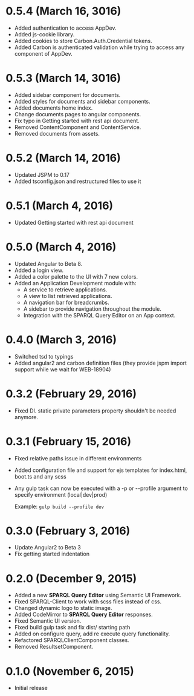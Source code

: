# 0.5.4 (March 16, 3016)
* Added authentication to access AppDev.
* Added js-cookie library.
* Added cookies to store Carbon.Auth.Credential tokens.
* Added Carbon is authenticated validation while trying to access any component of AppDev.

# 0.5.3 (March 14, 3016)
* Added sidebar component for documents.
* Added styles for documents and sidebar components.
* Added documents home index.
* Change documents pages to angular components.
* Fix typo in Getting started with rest api document.
* Removed ContentComponent and ContentService.
* Removed documents from assets.

# 0.5.2 (March 14, 2016)
* Updated JSPM to 0.17
* Added tsconfig.json and restructured files to use it

# 0.5.1 (March 4, 2016)
* Updated Getting started with rest api document

# 0.5.0 (March 4, 2016)
* Updated Angular to Beta 8.
* Added a login view.
* Added a color palette to the UI with 7 new colors.
* Added an Application Development module with:
    *  A service to retrieve applications.
    *  A view to list retrieved applications.
    *  A navigation bar for breadcrumbs.
    *  A sidebar to provide navigation throughout the module.
    *  Integration with the SPARQL Query Editor on an App context.

# 0.4.0 (March 3, 2016)
* Switched tsd to typings
* Added angular2 and carbon definition files (they provide jspm import support while we wait for WEB-18904)

# 0.3.2 (February 29, 2016)
* Fixed DI. static private parameters property shouldn't be needed anymore.

# 0.3.1 (February 15, 2016)
* Fixed relative paths issue in different environments
* Added configuration file and support for ejs templates for index.html, boot.ts and any scss
* Any gulp task can now be executed with a -p or --profile argument to specify environment (local|dev|prod)
   
   Example: `gulp build --profile dev`

# 0.3.0 (February 3, 2016)
* Update Angular2 to Beta 3
* Fix getting started indentation

# 0.2.0 (December 9, 2015)
* Added a new **SPARQL Query Editor** using Semantic UI Framework.
* Fixed SPARQL-Client to work with scss files instead of css.
* Changed dynamic logo to static image.
* Added CodeMirror to **SPARQL Query Editor** responses.
* Fixed Semantic UI version.
* Fixed build gulp task and fix dist/ starting path	
* Added on configure query, add re execute query functionality.
* Refactored SPARQLClientComponent classes.
* Removed ResultsetComponent.

# 0.1.0 (November 6, 2015)
* Initial release
